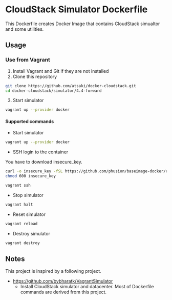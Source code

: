 # CloudStack Simulator Dockerfile

This Dockerfile creates Docker Image that contains CloudStack simualtor and 
some utilities.

## Usage

### Use from Vagrant

1. Install Vagrant and Git if they are not installed
2. Clone this repository

```sh
git clone https://github.com/atsaki/docker-cloudstack.git
cd docker-cloudstack/simulator/4.4-forward
```

3. Start simulator

```sh
vagrant up --provider docker
```

#### Supported commands

* Start simulator

```sh
vagrant up --provider docker
```

* SSH login to the container

You have to download insecure_key.

```sh
curl -o insecure_key -fSL https://github.com/phusion/baseimage-docker/raw/master/image/insecure_key
chmod 600 insecure_key
```

```sh
vagrant ssh
```

* Stop simulator

```sh
vagrant halt
```

* Reset simulator

```sh
vagrant reload
```

* Destroy simulator

```sh
vagrant destroy
```

## Notes

This project is inspired by a following project.

* https://github.com/bvbharatk/VagrantSimulator
  * Install CloudStack simulator and datacenter. Most of Dockerfile commands are derived from this project.
